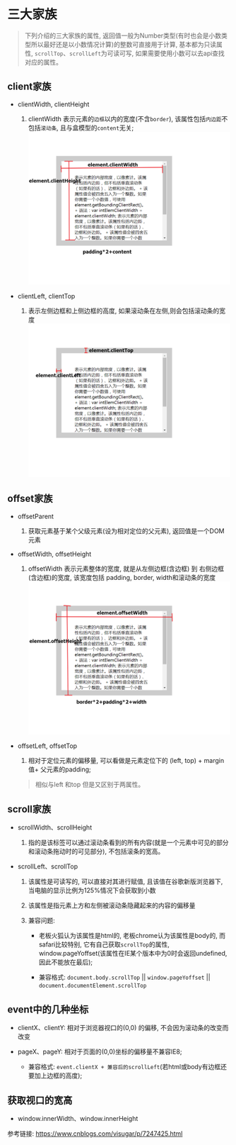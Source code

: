 #  三大家族
> 下列介绍的三大家族的属性, 返回值一般为Number类型(有时也会是小数类型所以最好还是以小数情况计算)的整数可直接用于计算, 基本都为只读属性, `scrollTop`、`scrollLeft`为可读可写, 如果需要使用小数可以去api查找对应的属性。

## client家族

+ clientWidth, clientHeight

    1. clientWidth 表示元素的`边框`以内的宽度(不含`border`), 该属性包括`内边距`不包括`滚动条`, 且与盒模型的`content`无关;
![](imgs/client宽高.jpg)

+  clientLeft, clientTop 

    1. 表示左侧边框和上侧边框的高度, 如果滚动条在左侧,则会包括滚动条的宽度
![](imgs/clientLeft.jpg)

##  offset家族

+ offsetParent

    1. 获取元素基于某个父级元素(设为相对定位的父元素), 返回值是一个DOM元素

+ offsetWidth, offsetHeight

    1. offsetWidth 表示元素整体的宽度, 就是从左侧边框(含边框) 到 右侧边框(含边框)的宽度, 该宽度包括 padding, border, width和滚动条的宽度
![](imgs/offset宽高.jpg)

+  offsetLeft, offsetTop

    1. 相对于定位元素的偏移量, 可以看做是元素定位下的 (left, top) + margin值+ 父元素的padding;
    > 相似与left 和top 但是又区别于两属性。

##  scroll家族

+  scrollWidth、scrollHeight

    1. 指的是该标签可以通过滚动条看到的所有内容(就是一个元素中可见的部分和滚动条拖动时的可见部分), 不包括滚条的宽高。

+  scrollLeft、scrollTop

    1. 该属性是可读写的, 可以直接对其进行赋值, 且该值在谷歌新版浏览器下, 当电脑的显示比例为125%情况下会获取到小数

    2. 该属性是指元素上方和左侧被滚动条隐藏起来的内容的偏移量
    
    3. 兼容问题: 

        - 老板火狐认为该属性是html的, 老板chrome认为该属性是body的, 而safari比较特别, 它有自己获取`scrollTop`的属性, window.pageYoffset(该属性在IE某个版本中为0时会返回undefined, 因此不能放在最后);

        - 兼容格式: `document.body.scrollTop` || `window.pageYoffset` || `document.documentElement.scrollTop`

##  event中的几种坐标

+  clientX、clientY: 相对于浏览器视口的(0,0) 的偏移, 不会因为滚动条的改变而改变

+  pageX、pageY: 相对于页面的(0,0)坐标的偏移量不兼容IE8; 
    - 兼容格式: `event.clientX + 兼容后的scrollLeft`(若html或body有边框还要加上边框的高度); 
    

##  获取视口的宽高

+  window.innerWidth、window.innerHeight

参考链接: https://www.cnblogs.com/visugar/p/7247425.html
